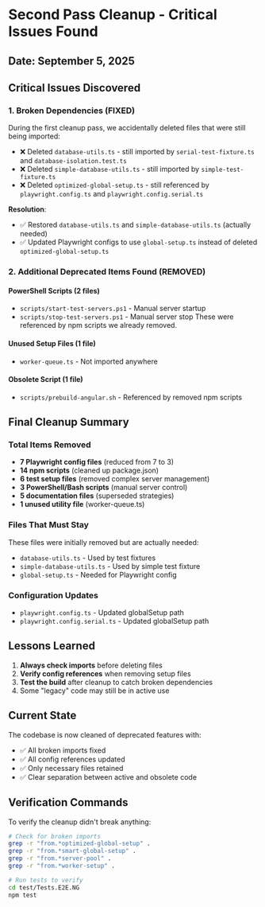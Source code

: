 # Second Pass Cleanup - Critical Issues Found

## Date: September 5, 2025

## Critical Issues Discovered

### 1. Broken Dependencies (FIXED)
During the first cleanup pass, we accidentally deleted files that were still being imported:
- ❌ Deleted `database-utils.ts` - still imported by `serial-test-fixture.ts` and `database-isolation.test.ts`
- ❌ Deleted `simple-database-utils.ts` - still imported by `simple-test-fixture.ts`
- ❌ Deleted `optimized-global-setup.ts` - still referenced by `playwright.config.ts` and `playwright.config.serial.ts`

**Resolution**: 
- ✅ Restored `database-utils.ts` and `simple-database-utils.ts` (actually needed)
- ✅ Updated Playwright configs to use `global-setup.ts` instead of deleted `optimized-global-setup.ts`

### 2. Additional Deprecated Items Found (REMOVED)

#### PowerShell Scripts (2 files)
- `scripts/start-test-servers.ps1` - Manual server startup
- `scripts/stop-test-servers.ps1` - Manual server stop
These were referenced by npm scripts we already removed.

#### Unused Setup Files (1 file)
- `worker-queue.ts` - Not imported anywhere

#### Obsolete Script (1 file)  
- `scripts/prebuild-angular.sh` - Referenced by removed npm scripts

## Final Cleanup Summary

### Total Items Removed
- **7 Playwright config files** (reduced from 7 to 3)
- **14 npm scripts** (cleaned up package.json)
- **6 test setup files** (removed complex server management)
- **3 PowerShell/Bash scripts** (manual server control)
- **5 documentation files** (superseded strategies)
- **1 unused utility file** (worker-queue.ts)

### Files That Must Stay
These files were initially removed but are actually needed:
- `database-utils.ts` - Used by test fixtures
- `simple-database-utils.ts` - Used by simple test fixture
- `global-setup.ts` - Needed for Playwright config

### Configuration Updates
- `playwright.config.ts` - Updated globalSetup path
- `playwright.config.serial.ts` - Updated globalSetup path

## Lessons Learned

1. **Always check imports** before deleting files
2. **Verify config references** when removing setup files
3. **Test the build** after cleanup to catch broken dependencies
4. Some "legacy" code may still be in active use

## Current State

The codebase is now cleaned of deprecated features with:
- ✅ All broken imports fixed
- ✅ All config references updated
- ✅ Only necessary files retained
- ✅ Clear separation between active and obsolete code

## Verification Commands

To verify the cleanup didn't break anything:
```bash
# Check for broken imports
grep -r "from.*optimized-global-setup" .
grep -r "from.*smart-global-setup" .
grep -r "from.*server-pool" .
grep -r "from.*worker-setup" .

# Run tests to verify
cd test/Tests.E2E.NG
npm test
```